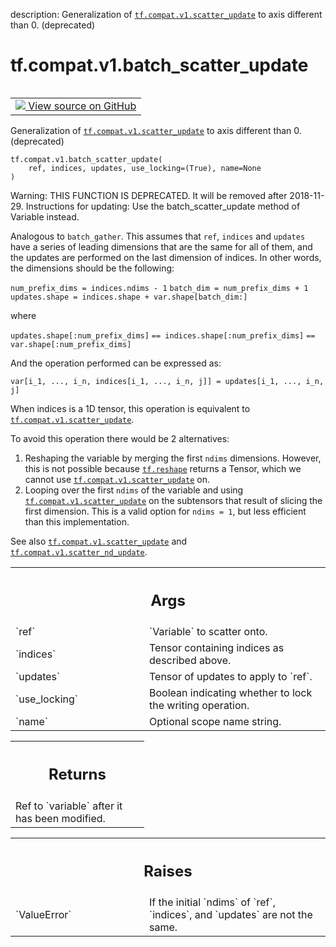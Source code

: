 description: Generalization of <a href="../../../tf/compat/v1/scatter_update.md"><code>tf.compat.v1.scatter_update</code></a> to axis different than 0. (deprecated)

<div itemscope itemtype="http://developers.google.com/ReferenceObject">
<meta itemprop="name" content="tf.compat.v1.batch_scatter_update" />
<meta itemprop="path" content="Stable" />
</div>

# tf.compat.v1.batch_scatter_update

<!-- Insert buttons and diff -->

<table class="tfo-notebook-buttons tfo-api nocontent" align="left">
<td>
  <a target="_blank" href="https://github.com/tensorflow/tensorflow/blob/r2.2/tensorflow/python/ops/state_ops.py#L818-L915">
    <img src="https://www.tensorflow.org/images/GitHub-Mark-32px.png" />
    View source on GitHub
  </a>
</td>
</table>



Generalization of <a href="../../../tf/compat/v1/scatter_update.md"><code>tf.compat.v1.scatter_update</code></a> to axis different than 0. (deprecated)

<pre class="devsite-click-to-copy prettyprint lang-py tfo-signature-link">
<code>tf.compat.v1.batch_scatter_update(
    ref, indices, updates, use_locking=(True), name=None
)
</code></pre>



<!-- Placeholder for "Used in" -->

Warning: THIS FUNCTION IS DEPRECATED. It will be removed after 2018-11-29.
Instructions for updating:
Use the batch_scatter_update method of Variable instead.

Analogous to `batch_gather`. This assumes that `ref`, `indices` and `updates`
have a series of leading dimensions that are the same for all of them, and the
updates are performed on the last dimension of indices. In other words, the
dimensions should be the following:

`num_prefix_dims = indices.ndims - 1`
`batch_dim = num_prefix_dims + 1`
`updates.shape = indices.shape + var.shape[batch_dim:]`

where

`updates.shape[:num_prefix_dims]`
`== indices.shape[:num_prefix_dims]`
`== var.shape[:num_prefix_dims]`

And the operation performed can be expressed as:

`var[i_1, ..., i_n, indices[i_1, ..., i_n, j]] = updates[i_1, ..., i_n, j]`

When indices is a 1D tensor, this operation is equivalent to
<a href="../../../tf/compat/v1/scatter_update.md"><code>tf.compat.v1.scatter_update</code></a>.

To avoid this operation there would be 2 alternatives:
1) Reshaping the variable by merging the first `ndims` dimensions. However,
   this is not possible because <a href="../../../tf/reshape.md"><code>tf.reshape</code></a> returns a Tensor, which we
   cannot use <a href="../../../tf/compat/v1/scatter_update.md"><code>tf.compat.v1.scatter_update</code></a> on.
2) Looping over the first `ndims` of the variable and using
   <a href="../../../tf/compat/v1/scatter_update.md"><code>tf.compat.v1.scatter_update</code></a> on the subtensors that result of slicing the
   first
   dimension. This is a valid option for `ndims = 1`, but less efficient than
   this implementation.

See also <a href="../../../tf/compat/v1/scatter_update.md"><code>tf.compat.v1.scatter_update</code></a> and <a href="../../../tf/compat/v1/scatter_nd_update.md"><code>tf.compat.v1.scatter_nd_update</code></a>.

<!-- Tabular view -->
 <table class="responsive fixed orange">
<colgroup><col width="214px"><col></colgroup>
<tr><th colspan="2"><h2 class="add-link">Args</h2></th></tr>

<tr>
<td>
`ref`
</td>
<td>
`Variable` to scatter onto.
</td>
</tr><tr>
<td>
`indices`
</td>
<td>
Tensor containing indices as described above.
</td>
</tr><tr>
<td>
`updates`
</td>
<td>
Tensor of updates to apply to `ref`.
</td>
</tr><tr>
<td>
`use_locking`
</td>
<td>
Boolean indicating whether to lock the writing operation.
</td>
</tr><tr>
<td>
`name`
</td>
<td>
Optional scope name string.
</td>
</tr>
</table>



<!-- Tabular view -->
 <table class="responsive fixed orange">
<colgroup><col width="214px"><col></colgroup>
<tr><th colspan="2"><h2 class="add-link">Returns</h2></th></tr>
<tr class="alt">
<td colspan="2">
Ref to `variable` after it has been modified.
</td>
</tr>

</table>



<!-- Tabular view -->
 <table class="responsive fixed orange">
<colgroup><col width="214px"><col></colgroup>
<tr><th colspan="2"><h2 class="add-link">Raises</h2></th></tr>

<tr>
<td>
`ValueError`
</td>
<td>
If the initial `ndims` of `ref`, `indices`, and `updates` are
not the same.
</td>
</tr>
</table>

